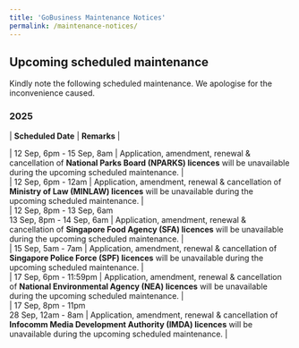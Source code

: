 ```yaml
---
title: 'GoBusiness Maintenance Notices'
permalink: /maintenance-notices/
---
```


## Upcoming scheduled maintenance

Kindly note the following scheduled maintenance. We apologise for the inconvenience caused. 


### 2025 

| **Scheduled Date** | **Remarks** |  


         
| 12 Sep, 6pm - 15 Sep, 8am | Application, amendment, renewal & cancellation of **National Parks Board (NPARKS) licences** will be unavailable during the upcoming scheduled maintenance. |  
| 12 Sep, 6pm - 12am | Application, amendment, renewal & cancellation of **Ministry of Law (MINLAW) licences** will be unavailable during the upcoming scheduled maintenance. |       
| 12 Sep, 8pm - 13 Sep, 6am<br>13 Sep, 8pm - 14 Sep, 6am | Application, amendment, renewal & cancellation of **Singapore Food Agency (SFA) licences** will be unavailable during the upcoming scheduled maintenance. |  
| 15 Sep, 5am - 7am | Application, amendment, renewal & cancellation of **Singapore Police Force (SPF) licences** will be unavailable during the upcoming scheduled maintenance. |      
| 17 Sep, 6pm - 11:59pm | Application, amendment, renewal & cancellation of **National Environmental Agency (NEA) licences** will be unavailable during the upcoming scheduled maintenance. |      
| 17 Sep, 8pm - 11pm<br>28 Sep, 12am - 8am | Application, amendment, renewal & cancellation of **Infocomm Media Development Authority (IMDA) licences** will be unavailable during the upcoming scheduled maintenance. |    
  


<script src="/jquery/jquery.min.js"></script> <script src="/jquery/resize-tables.js"></script>
